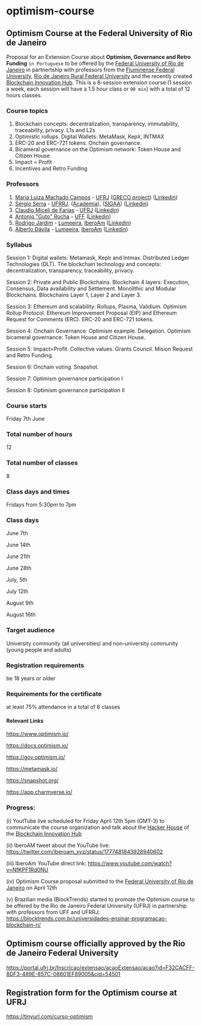 # optimism-course
## Optimism Course at the Federal University of Rio de Janeiro

Proposal for an Extension Course about **Optimism, Governance and Retro Funding** `in Portuguese` to be offered by the [Federal University of Rio de Janeiro](https://ufrj.br/) in partnertship with professors from the [Fluminense Federal University](https://www.uff.br/), [Rio de Janeiro Rural Federal University](https://portal.ufrrj.br/) and the recently created [Blockchain Innovation Hub](https://github.com/iberoam/blockchain-innovation-hub). This is a 8-session extension course (1 session a week, each session will have a 1.5 hour class or `90 min`) with a total of 12 hours classes.

### Course topics

1. Blockchain concepts: decentralization, transparency, immutability, traceability, privacy. L1s and L2s
2. Optimistic rollups. Digital Wallets: MetaMask, Keplr, INTMAX
3. ERC-20 and ERC-721 tokens. Onchain governance.
4. Bicameral governance on the Optimism network: Token House and Citizen House
5. Impact = Profit
6. Incentives and Retro Funding

### Professors

1. [Maria Luiza Machado Campos](https://dblp.uni-trier.de/pid/78/4279.html) - [UFRJ](https://ufrj.br/) ([GRECO project](https://sites.google.com/view/greco-ppgi-ufrj/p%C3%A1gina-inicial)) ([Linkedin](https://www.linkedin.com/in/maria-luiza-machado-campos-58b59a/))
2. [Sérgio Serra](https://institucional.ufrrj.br/ruralpesquisa/sergio-manuel-serra-da-cruz/) - [UFRRJ](https://portal.ufrrj.br/). ([Academia](https://ufrrj.academia.edu/SergioSerra)), ([SIGAA](https://sigaa.ufrrj.br/sigaa/public/docente/portal.jsf?siape=362436)) ([Linkedin](https://www.linkedin.com/in/sergio-serra-7a16086/))
3. [Claudio Miceli de Farias](https://www.cos.ufrj.br/index.php/pt-BR/pessoas/details/18/2783) - [UFRJ](https://ufrj.br/) ([Linkedin](https://www.linkedin.com/in/claudio-miceli-de-farias-012390b/))
4. [Antonio "Guto" Rocha](http://www2.ic.uff.br/~arocha/) - [UFF](https://www.uff.br/) ([Linkedin](https://www.linkedin.com/in/antonio-rocha-02754099/))
5. [Rodrigo Jardim](https://scholar.google.com/citations?hl=pt-BR&user=snHJFgwAAAAJ&view_op=list_works&sortby=pubdate) - [Lumeeira](https://lumeeira.io/), [IberoAm](https://linktr.ee/iberoam) ([Linkedin](https://www.linkedin.com/in/rodrigo-jardim-653a7050/))
6. [Alberto Dávila](https://scholar.google.com/citations?hl=pt-BR&user=M5LMcJ0AAAAJ&view_op=list_works&sortby=pubdate) - [Lumeeira](https://lumeeira.io/), [IberoAm](https://linktr.ee/iberoam) ([Linkedin](https://www.linkedin.com/in/amrdavila/))

### Syllabus

Session 1: Digital wallets: Metamask, Keplr and Intmax.
Distributed Ledger Technologies (DLT). The blockchain technology and concepts: decentralization, transparency, traceability, privacy.  

Session 2: Private and Public Blockchains. Blockchain 4 layers: Execution, Consensus, Data availability and Settlement. Monolithic and Modular Blockchains. Blockchains Layer 1, Layer 2 and Layer 3. 

Session 3: Ethereum and scalability: Rollups, Plasma, Validium. Optimism Rollup Protocol. Ethereum Improvement Proposal (EIP) and Ethereum Request for Comments (ERC). ERC-20 and ERC-721 tokens.

Session 4: Onchain Governance: Optimism example. Delegation. Optimism bicameral governance: Token House and Citizen House.

Session 5: Impact=Profit. Collective values. Grants Council. Mision Request and Retro Funding. 

Session 6: Onchain voting. Snapshot.

Session 7: Optimism governance participation I

Session 8: Optimism governance participation II

### Course starts
Friday 7th June

### Total number of hours
12

### Total number of classes
8

### Class days and times
Fridays from 5:30pm to 7pm

### Class days

June 7th

June 14th

June 21th

June 28th

July, 5th

July 12th

August 9th

August 16th


### Target audience
University community (all universities) and non-university community (young people and adults)

### Registration requirements
be 18 years or older

### Requirements for the certificate
at least 75% attendance in a total of 8 classes

#### Relevant Links

https://www.optimism.io/

https://docs.optimism.io/

https://gov.optimism.io/

https://metamask.io/

https://snapshot.org/

https://app.charmverse.io/



### Progress:

(i) YoutTube live scheduled for Friday April 12th 5pm (GMT-3) to communicate the course organization and talk about the [Hacker House](https://github.com/iberoam/hacker-house) of the [Blockchain Innovation Hub](https://github.com/iberoam/blockchain-innovation-hub)

(ii) IberoAM tweet about the YouTube live: https://twitter.com/iberoam_xyz/status/1777481843928940602

(iii) IberoAm YouTube direct link: https://www.youtube.com/watch?v=NfKPF1Rd0NU

(iv) Optimism Course proposal submitted to the [Federal University of Rio de Janeiro](https://ufrj.br/en/) on April 12th

(v) Brazilian media (BlockTrends) started to promote the Optimism course to be offered by the Rio de Janeiro Federal University (UFRJ) in partnership with professors from UFF and UFRRJ: 
https://blocktrends.com.br/universidades-ensinar-programacao-blockchain-rj/


## Optimism course officially approved by the Rio de Janeiro Federal University

https://portal.ufrj.br/Inscricao/extensao/acaoExtensao/acao?id=F32CACFF-8DF3-489E-857C-08601EF89005&cid=54501

## Registration form for the Optimism course at UFRJ

https://tinyurl.com/curso-optimism
